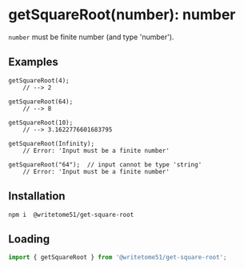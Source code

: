 # getSquareRoot(number): number

`number` must be finite number (and type 'number').

## Examples
```
getSquareRoot(4);
    // --> 2

getSquareRoot(64);
    // --> 8

getSquareRoot(10);
    // --> 3.1622776601683795

getSquareRoot(Infinity);
    // Error: 'Input must be a finite number'

getSquareRoot("64");  // input cannot be type 'string'
    // Error: 'Input must be a finite number'
```

## Installation
`npm i  @writetome51/get-square-root`

## Loading
```js
import { getSquareRoot } from '@writetome51/get-square-root';
```

